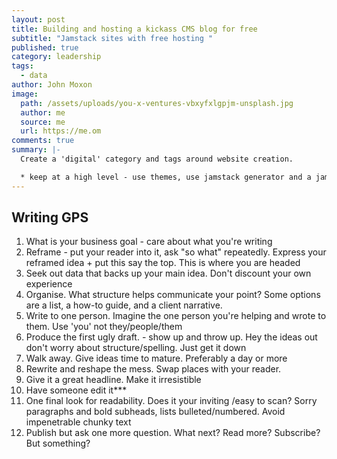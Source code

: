 ```yaml
---
layout: post
title: Building and hosting a kickass CMS blog for free
subtitle: "Jamstack sites with free hosting "
published: true
category: leadership
tags:
  - data
author: John Moxon
image:
  path: /assets/uploads/you-x-ventures-vbxyfxlgpjm-unsplash.jpg
  author: me
  source: me
  url: https://me.om
comments: true
summary: |-
  Create a 'digital' category and tags around website creation.

  * keep at a high level - use themes, use jamstack generator and a jamstack CMS
---
```

## Writing GPS
1. What is your business goal - care about what you're writing
2. Reframe - put your reader into it, ask "so what" repeatedly. Express your reframed idea + put this say the top. This is where you are headed
3. Seek out data that backs up your main idea. Don't discount your own experience
4. Organise. What structure helps communicate your point? Some options are a list, a how-to guide, and a client narrative.
5. Write to one person. Imagine the one person you're helping and wrote to them. Use 'you' not they/people/them
6. Produce the first ugly draft. - show up and throw up. Hey the ideas out don't worry about structure/spelling. Just get it down
7. Walk away. Give ideas time to mature. Preferably a day or more
8. Rewrite and reshape the mess. Swap places with your reader.
9. Give it a great headline. Make it irresistible
10. Have someone edit it***
11. One final look for readability. Does it your inviting /easy to scan? Sorry paragraphs and bold subheads, lists bulleted/numbered. Avoid impenetrable chunky text
12. Publish but ask one more question. What next? Read more? Subscribe? But something?